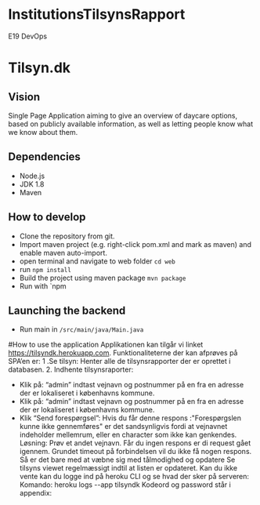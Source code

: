 # InstitutionsTilsynsRapport
E19 DevOps
# Tilsyn.dk

## Vision
Single Page Application aiming to give an overview of daycare options, based on publicly available information, as well as letting people know what we know about them.


## Dependencies

- Node.js
- JDK 1.8
- Maven

## How to develop

- Clone the repository from git.
- Import maven project (e.g. right-click pom.xml and mark as maven) and enable maven auto-import.
- open terminal and navigate to web folder `cd web`
- run `npm install`
- Build the project using maven package `mvn package`
- Run with `npm 

## Launching the backend

- Run main in `/src/main/java/Main.java`

#How to use the application
Applikationen kan tilgår vi linket https://tilsyndk.herokuapp.com. 
Funktionaliteterne der kan afprøves på SPA’en er: 
1 .Se tilsyn: Henter alle de tilsynsrapporter der er oprettet i databasen.
2. Indhente tilsynsraporter: 
  - Klik på: “admin” indtast vejnavn og postnummer på en fra en adresse der er lokaliseret i københavns kommune. 
  - Klik på: “admin” indtast vejnavn og postnummer på en fra en adresse der er lokaliseret i københavns kommune. 
  - Klik “Send forespørgsel”:
Hvis du får denne respons :"Forespørgslen kunne ikke gennemføres" er det sandsynligvis fordi at vejnavnet indeholder mellemrum, eller en character som ikke kan genkendes. Løsning: Prøv et andet vejnavn.
Får du ingen respons er di request gået igennem. Grundet timeout på forbindelsen vil du ikke få nogen respons. Så er det bare med at væbne sig med tålmodighed og opdatere Se tilsyns viewet regelmæssigt indtil at listen er opdateret.
Kan du ikke vente kan du logge ind på heroku CLI og se hvad der sker på serveren: 
Komando: heroku logs --app tilsyndk
Kodeord og password står i appendix:
